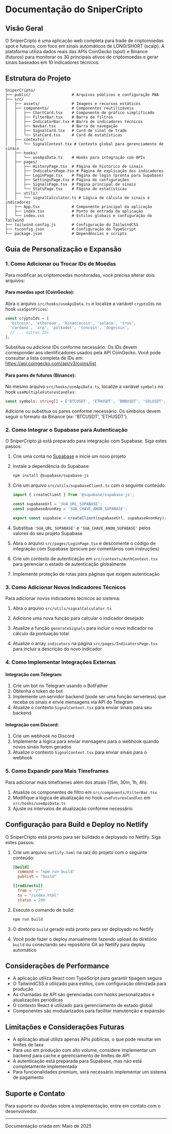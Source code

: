 # Documentação do SniperCripto

## Visão Geral

O SniperCripto é uma aplicação web completa para trade de criptomoedas spot e futuros, com foco em sinais automáticos de LONG/SHORT (scalp). A plataforma utiliza dados reais das APIs CoinGecko (spot) e Binance (futuros) para monitorar os 30 principais ativos de criptomoedas e gerar sinais baseados em 10 indicadores técnicos.

## Estrutura do Projeto

```
SniperCripto/
├── public/                  # Arquivos públicos e configuração PWA
├── src/
│   ├── assets/              # Imagens e recursos estáticos
│   ├── components/          # Componentes reutilizáveis
│   │   ├── ChartCard.tsx    # Componente de gráfico simplificado
│   │   ├── FilterBar.tsx    # Barra de filtros
│   │   ├── IndicatorBar.tsx # Barra de indicadores técnicos
│   │   ├── Navbar.tsx       # Barra de navegação
│   │   ├── SignalCard.tsx   # Card de sinal de trade
│   │   └── StatCard.tsx     # Card de estatísticas
│   ├── contexts/
│   │   └── SignalContext.tsx # Contexto global para gerenciamento de sinais
│   ├── hooks/
│   │   └── useApiData.ts    # Hooks para integração com APIs
│   ├── pages/
│   │   ├── HistoryPage.tsx  # Página de histórico de sinais
│   │   ├── IndicatorsPage.tsx # Página de explicação dos indicadores
│   │   ├── LoginPage.tsx    # Página de login (pronta para Supabase)
│   │   ├── SettingsPage.tsx # Página de configurações
│   │   ├── SignalsPage.tsx  # Página principal de sinais
│   │   └── StatsPage.tsx    # Página de estatísticas
│   ├── utils/
│   │   └── signalCalculator.ts # Lógica de cálculo de sinais e indicadores
│   ├── App.tsx              # Componente principal da aplicação
│   ├── index.tsx            # Ponto de entrada da aplicação
│   └── index.css            # Estilos globais e configuração do Tailwind
├── tailwind.config.js       # Configuração do TailwindCSS
├── tsconfig.json            # Configuração do TypeScript
└── package.json             # Dependências e scripts
```

## Guia de Personalização e Expansão

### 1. Como Adicionar ou Trocar IDs de Moedas

Para modificar as criptomoedas monitoradas, você precisa alterar dois arquivos:

#### Para moedas spot (CoinGecko):

Abra o arquivo `src/hooks/useApiData.ts` e localize a variável `cryptoIds` no hook `useSpotPrices`:

```typescript
const cryptoIds = [
  'bitcoin', 'ethereum', 'binancecoin', 'solana', 'tron', 
  'cardano', 'xrp', 'polkadot', 'toncoin', 'dogecoin', 
  // ... outros IDs
];
```

Substitua ou adicione IDs conforme necessário. Os IDs devem corresponder aos identificadores usados pela API CoinGecko. Você pode consultar a lista completa de IDs em: https://api.coingecko.com/api/v3/coins/list

#### Para pares de futuros (Binance):

No mesmo arquivo `src/hooks/useApiData.ts`, localize a variável `symbols` no hook `useMultipleFuturesCandles`:

```typescript
const symbols: string[] = ['BTCUSDT', 'ETHUSDT', 'BNBUSDT', 'SOLUSDT', 'TRXUSDT']
```

Adicione ou substitua os pares conforme necessário. Os símbolos devem seguir o formato da Binance (ex: 'BTCUSDT', 'ETHUSDT').

### 2. Como Integrar o Supabase para Autenticação

O SniperCripto já está preparado para integração com Supabase. Siga estes passos:

1. Crie uma conta no [Supabase](https://supabase.com/) e inicie um novo projeto

2. Instale a dependência do Supabase:
   ```bash
   npm install @supabase/supabase-js
   ```

3. Crie um arquivo `src/utils/supabaseClient.ts` com o seguinte conteúdo:
   ```typescript
   import { createClient } from '@supabase/supabase-js';
   
   const supabaseUrl = 'SUA_URL_SUPABASE';
   const supabaseAnonKey = 'SUA_CHAVE_ANON_SUPABASE';
   
   export const supabase = createClient(supabaseUrl, supabaseAnonKey);
   ```

4. Substitua `'SUA_URL_SUPABASE'` e `'SUA_CHAVE_ANON_SUPABASE'` pelos valores do seu projeto Supabase

5. Abra o arquivo `src/pages/LoginPage.tsx` e descomente o código de integração com Supabase (procure por comentários com instruções)

6. Crie um contexto de autenticação em `src/contexts/AuthContext.tsx` para gerenciar o estado de autenticação globalmente

7. Implemente proteção de rotas para páginas que exigem autenticação

### 3. Como Adicionar Novos Indicadores Técnicos

Para adicionar novos indicadores técnicos ao sistema:

1. Abra o arquivo `src/utils/signalCalculator.ts`

2. Adicione uma nova função para calcular o indicador desejado

3. Atualize a função `generateSignals` para incluir o novo indicador no cálculo da pontuação total

4. Atualize o array `indicators` na página `src/pages/IndicatorsPage.tsx` para incluir a descrição do novo indicador

### 4. Como Implementar Integrações Externas

#### Integração com Telegram:

1. Crie um bot no Telegram usando o BotFather
2. Obtenha o token do bot
3. Implemente um servidor backend (pode ser uma função serverless) que receba os sinais e envie mensagens via API do Telegram
4. Atualize o contexto `SignalContext.tsx` para enviar sinais para seu backend

#### Integração com Discord:

1. Crie um webhook no Discord
2. Implemente a lógica para enviar mensagens para o webhook quando novos sinais forem gerados
3. Atualize o contexto `SignalContext.tsx` para enviar sinais para o webhook

### 5. Como Expandir para Mais Timeframes

Para adicionar mais timeframes além dos atuais (15m, 30m, 1h, 4h):

1. Atualize os componentes de filtro em `src/components/FilterBar.tsx`
2. Modifique a lógica de atualização no hook `useFuturesCandles` em `src/hooks/useApiData.ts`
3. Ajuste os intervalos de atualização conforme necessário

## Configuração para Build e Deploy no Netlify

O SniperCripto está pronto para ser buildado e deployado no Netlify. Siga estes passos:

1. Crie um arquivo `netlify.toml` na raiz do projeto com o seguinte conteúdo:
   ```toml
   [build]
     command = "npm run build"
     publish = "build"
   
   [[redirects]]
     from = "/*"
     to = "/index.html"
     status = 200
   ```

2. Execute o comando de build:
   ```bash
   npm run build
   ```

3. O diretório `build` gerado está pronto para ser deployado no Netlify

4. Você pode fazer o deploy manualmente fazendo upload do diretório `build` ou conectando seu repositório Git ao Netlify para deploy automático

## Considerações de Performance

- A aplicação utiliza React com TypeScript para garantir tipagem segura
- O TailwindCSS é utilizado para estilos, com configuração otimizada para produção
- As chamadas de API são gerenciadas com hooks personalizados e atualizações periódicas
- O contexto React é utilizado para gerenciamento de estado global
- Componentes são modularizados para facilitar manutenção e expansão

## Limitações e Considerações Futuras

- A aplicação atual utiliza apenas APIs públicas, o que pode resultar em limites de taxa
- Para uso em produção com alto volume, considere implementar um backend para cache e gerenciamento de limites de API
- A autenticação está preparada para Supabase, mas não está completamente implementada
- Para funcionalidades premium, será necessário implementar um sistema de pagamento

## Suporte e Contato

Para suporte ou dúvidas sobre a implementação, entre em contato com o desenvolvedor.

---

Documentação criada em: Maio de 2025
